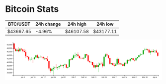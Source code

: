 # Bitcoin Stats

BTC/USDT|24h change|24h high|24h low|
|---|---|---|---|
|$43667.65|-4.96%|$46107.58|$43177.11|

<img src="./chart.svg">
